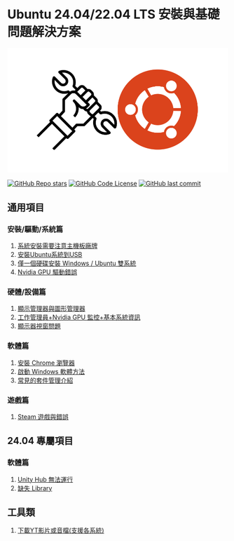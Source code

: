 # Ubuntu 24.04/22.04 LTS 安裝與基礎問題解決方案
![# Ubuntu-Guide](assets/logo.png)

[![GitHub Repo stars](https://img.shields.io/github/stars/TsukiSama9292/Ubuntu-Guide?style=social)](https://github.com/TsukiSama9292/Ubuntu-Guide/stargazers)
[![GitHub Code License](https://img.shields.io/github/license/TsukiSama9292/Ubuntu-Guide)](LICENSE)
[![GitHub last commit](https://img.shields.io/github/last-commit/TsukiSama9292/Ubuntu-Guide)](https://github.com/TsukiSama9292/Ubuntu-Guide/commits/main)

## 通用項目
### 安裝/驅動/系統篇
1. [系統安裝需要注意主機板廠牌](zh_tw/all/system_install_notice.md)
2. [安裝Ubuntu系統到USB](zh_tw/all/install_ubuntu.md)
3. [僅一個硬碟安裝 Windows / Ubuntu 雙系統](zh_tw/all/install_ubuntu.md)
4. [Nvidia GPU 驅動錯誤](zh_tw/all/nvidia_gpu_driver_error.md)
### 硬體/設備篇
1. [顯示管理器與圖形管理器](zh_tw/all/display_manager_and_graphics_manager.md)
2. [工作管理員+Nvidia GPU 監控+基本系統資訊](zh_tw/all/work_manager_and_hardware_monitoring.md)
3. [顯示器視窗問題](zh_tw/all/display_monitor_window_problem.md)
### 軟體篇
1. [安裝 Chrome 瀏覽器](zh_tw/all/install_chrome.md)
2. [啟動 Windows 軟體方法](zh_tw/all/launch_windows_software.md)
3. [常見的套件管理介紹](/zh_tw/all/package_management.md)
### 遊戲篇
1. [Steam 遊戲與錯誤](zh_tw/all/steam_game_error_or_black_screen.md)


## 24.04 專屬項目
### 軟體篇
1. [Unity Hub 無法運行](zh_tw/24.04/unity_hub_cannot_run.md)
2. [缺失 Library](zh_tw/24.04/missing_library.md)

## 工具類
1. [下載YT影片或音檔(支援各系統)](zh_tw/tool/download_yt_video_or_audio.ipynb)
